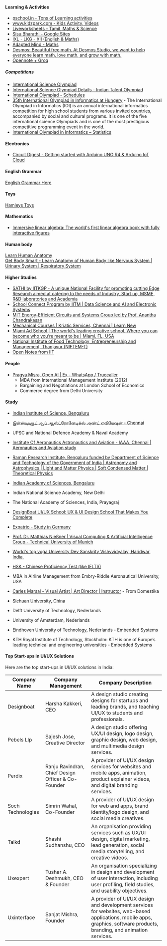 
#### Learning & Activities
- [pschool.in - Tons of Learning activities](https://pschool.in/)  
- [www.kidzpark.com - Kids Activity, Videos](http://www.kidzpark.com)  
- [Liveworksheets - Tamil, Maths & Science](https://www.liveworksheets.com/search.asp?content=tamil)  
- [Sisu Bharathi - Google Sites](https://sites.google.com/site/sbtamilclass/)  
- [IXL - LKG - XII (English & Maths)](https://in.ixl.com/maths/lkg/name-the-shape)  
- [Adapted Mind - Maths](https://www.adaptedmind.com/Math-Worksheets.html)
- [Desmos: Beautiful free math. At Desmos Studio, we want to help everyone learn math, love math, and grow with math.](https://www.desmos.com/)
- [Opennote + Groq](https://opennote.me/)

##### Competitions
* [International Science Olympiad](https://en.wikipedia.org/wiki/International_Science_Olympiad)
* [International Science Olympiad Details - Indian Talent Olympiad](https://www.indiantalent.org/international-science-olympiad)  
* [International Olympiad - Schedules](https://www.theinternationalolympiad.com/international-olympiad-exam-schedule)  
* [35th International Olympiad in Informatics at Hungery](https://ioi2023.hu/about-ioi/)  - The International Olympiad in Informatics (IOI) is an annual international informatics competition for high school students from various invited countries, accompanied by social and cultural programs. It is one of the five international science Olympiads and is one of the most prestigious competitive programming event in the world.
* [International Olympiad in Informatics – Statistics](https://stats.ioinformatics.org/olympiads/)  

#### Electronics
- [Circuit Digest - Getting started with Arduino UNO R4 & Arduino IoT Cloud ](https://www.circuitdigest.com/review/arduino-uno-r4-with-arduino-iot-cloud)  

#### English Grammar
[English Grammar Here](https://englishgrammarhere.com/nouns/types-of-noun-8-kinds-of-nouns-with-examples/)  

#### Toys
[Hamleys Toys](https://www.hamleys.in/ralleyz-3-die-cast-single-b-card-491602986.html)  

#### Mathematics
- [Immersive linear algebra: The world's first linear algebra book with fully interactive figures](https://immersivemath.com/ila/index.html)

#### Human body
[Learn Human Anatomy](https://www.kenhub.com/)  
[Get Body Smart - Learn Anatomy of Human Body like Nervous System | Urinary System | Respiratory System](https://www.getbodysmart.com/nervous-system/)  

#### Higher Studies
- [SATHI by IITKGP - A unique National Facility for promoting cutting Edge Research aimed at catering to the needs of Industry, Start up, MSME, R&D laboratories and Academia](http://www.sathi.iitkgp.ac.in/)  
- [School Connect Program by IITM | Data Science and AI and Electronic Systems](https://school-connect.study.iitm.ac.in/)
- [MIT Energy-Efficient Circuits and Systems Group led by Prof. Anantha Chandrakasan](https://chandrakasan.mit.edu/research/)
- [Mechanical Courses | Kriatic Services, Chennai | Learn New](https://learnew.org/mechanical-courses.htm)
- [Miami Ad School | The world's leading creative school. Where you can become who you’re meant to be | Miami, FL, USA](http://www.miamiadschool.com/)
- [National Institute of Food Technology, Entrepreneurship and Management, Thanjavur (NIFTEM-T)](https://niftem-t.ac.in/)
- [Open Notes from IIT](https://theopennotes.in/studyGuides)

#### People
- [Pragya Misra, Open AI | Ex - WhatsApp / Truecaller](https://analyticsindiamag.com/global-tech/meet-openais-first-and-only-india-employee/)
  - MBA from International Management Institute (2012)
  - Bargaining and Negotiations at London School of Economics
  - Commerce degree from Delhi University

#### Study
- [Indian Institute of Science, Bengaluru](https://iisc.ac.in/)
- [இன்ஸ்டிடியூட் ஆப் ஆஸ்ட்ரோனேடிக்ஸ் அண்ட் ஏவியேஷன் - Chennai](https://www.dinamalar.com/news_detail.asp?id=2806226)  
- UPSC and National Defence Academy & Naval Academy
- [Institute Of Aeronautics Astronautics and Aviation - IAAA, Chennai | Aeronautics and Aviation study](https://www.iaaaindia.com/)
- [Raman Research Institute, Bengaluru funded by Department of Science and Technology of the Government of India | Astronomy and Astrophysics | Light and Matter Physics | Soft Condensed Matter | Theoretical Physics](https://www.rri.res.in/people)
- [Indian Academy of Sciences, Bengaluru](https://www.ias.ac.in/Home/)
- Indian National Science Academy, New Delhi
- The National Academy of Sciences, India, Prayagraj
- [DesignBoat UI/UX School: UX & UI Design School That Makes You Complete](https://www.designboatschool.in/)
- [Expatrio - Study in Germany](https://www.expatrio.com)
- [Prof. Dr. Matthias Nießner | Visual Computing & Artificial Intelligence Group - Technical University of Munich](https://niessnerlab.org/contact.html)
- [World's top yoga University Dev Sanskrity Vishvvidyalay, Haridwar, India.](https://www.linkedin.com/in/ram-niranjan-sharma-43085a242/?locale=zh_CN)
- [HSK - Chinese Proficiency Test (like IELTS)](https://en.wikipedia.org/wiki/Hanyu_Shuiping_Kaoshi)
- MBA in Airline Management from Embry-Riddle Aeronautical University, USA
- [Carles Marsal - Visual Artist | Art Director | Instructor](https://carlesmarsal.com/) - From Domestika
- [Sichuan University, China](https://en.scu.edu.cn/index.htm)

- Delft University of Technology, Nederlands
- University of Amsterdam, Nederlands
- Eindhoven University of Technology, Nederlands - Embedded Systems
- KTH Royal Institute of Technology, Stockholm: KTH is one of Europe’s leading technical and engineering universities - Embedded Systems

#### Top Start-ups in UI/UX Solutions
Here are the top start-ups in UI/UX solutions in India:

| **Company Name** | **Company Management** | **Company Description** |
| --- | --- | --- |
| Designboat | Harsha Kakkeri, CEO | A design studio creating designs for startups and leading brands, and teaching UI/UX to students and professionals. |
| Pebels Llp | Sajesh Jose, Creative Director | A design studio offering UX/UI design, logo design, graphic design, web design, and multimedia design services. |
| Perdix | Ranju Ravindran, Chief Design Officer & Co-Founder | A provider of UI/UX design services for websites and mobile apps, animation, product explainer videos, and digital branding services. |
| Soch Technologies | Simrin Wahal, Co-Founder | A provider of UI/UX design for web and apps, brand identity/logo design, and social media creatives. |
| Talkd | Shashi Sudhanshu, CEO | An organisation providing services such as UX/UI design, digital marketing, lead generation, social media storytelling, and creative videos. |
| Uxexpert | Tushar A. Deshmukh, CEO & Founder | An organisation specializing in design and development of user interaction, including user profiling, field studies, and usability objectives. |
| Uxinterface | Sanjat Mishra, Founder | A provider of UI/UX design and development services for websites, web-based applications, mobile apps, graphics, software products, branding, and animation services. |


